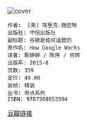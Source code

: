![cover](https://img3.doubanio.com/view/subject/l/public/s28278604.jpg)

    作者:  [美] 埃里克·施密特 
    出版社: 中信出版社
    副标题: 谷歌是如何运营的
    原作名: How Google Works
    译者: 靳婷婷 / 陈序 / 何晔 
    出版年: 2015-8
    页数: 359
    定价: 49.00
    装帧: 精装
    丛书: 奇点系列
    ISBN: 9787508653594

[豆瓣链接](https://book.douban.com/subject/26582822/)











